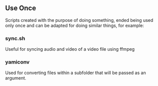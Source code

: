 ## Use Once
Scripts created with the purpose of doing something, ended being used only once and can be adapted for doing similar things, for example:

### sync.sh
Useful for syncing audio and video of a video file using ffmpeg

### yamiconv
Used for converting files within a subfolder that will be passed as an argument.
